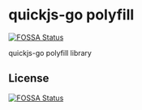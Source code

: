 # quickjs-go polyfill
[![FOSSA Status](https://app.fossa.com/api/projects/git%2Bgithub.com%2Fbuke%2Fquickjs-go-polyfill.svg?type=shield)](https://app.fossa.com/projects/git%2Bgithub.com%2Fbuke%2Fquickjs-go-polyfill?ref=badge_shield)

quickjs-go polyfill library



## License
[![FOSSA Status](https://app.fossa.com/api/projects/git%2Bgithub.com%2Fbuke%2Fquickjs-go-polyfill.svg?type=large)](https://app.fossa.com/projects/git%2Bgithub.com%2Fbuke%2Fquickjs-go-polyfill?ref=badge_large)